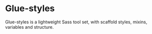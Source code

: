 Glue-styles
==============

Glue-styles is a lightweight Sass tool set, with scaffold styles, mixins, variables and structure.
